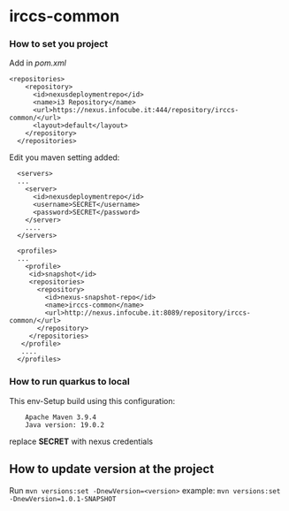 # irccs-common

### How to set you project

Add in *pom.xml*
```
<repositories>
    <repository>
      <id>nexusdeploymentrepo</id>
      <name>i3 Repository</name>
      <url>https://nexus.infocube.it:444/repository/irccs-common/</url>
      <layout>default</layout>
    </repository>
  </repositories>
```

Edit you maven setting added:

```
  <servers>
  ...
    <server>
      <id>nexusdeploymentrepo</id>
      <username>SECRET</username>
      <password>SECRET</password>
    </server>
    ....
  </servers>
  
  <profiles>
  ...
	<profile>
     <id>snapshot</id>
     <repositories>
       <repository>
         <id>nexus-snapshot-repo</id>
         <name>irccs-common</name>
         <url>http://nexus.infocube.it:8089/repository/irccs-common/</url>
       </repository>
     </repositories>
   </profile>
   ....
  </profiles>  
```

### How to run quarkus to local

This env-Setup build using this configuration:
```
    Apache Maven 3.9.4
    Java version: 19.0.2
```


replace **SECRET** with nexus credentials

## How to update version at the project

Run `mvn versions:set -DnewVersion=<version>`
example: `mvn versions:set -DnewVersion=1.0.1-SNAPSHOT`